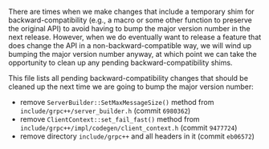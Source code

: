 There are times when we make changes that include a temporary shim for
backward-compatibility (e.g., a macro or some other function to preserve
the original API) to avoid having to bump the major version number in
the next release.  However, when we do eventually want to release a
feature that does change the API in a non-backward-compatible way, we
will wind up bumping the major version number anyway, at which point we
can take the opportunity to clean up any pending backward-compatibility
shims.

This file lists all pending backward-compatibility changes that should
be cleaned up the next time we are going to bump the major version
number:

- remove `ServerBuilder::SetMaxMessageSize()` method from
  `include/grpc++/server_builder.h` (commit `6980362`)
- remove `ClientContext::set_fail_fast()` method from
  `include/grpc++/impl/codegen/client_context.h` (commit `9477724`)
- remove directory `include/grpc++` and all headers in it
  (commit `eb06572`)
